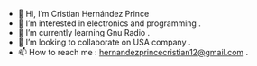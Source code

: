 - 👋 Hi, I’m Cristian Hernández Prince
- 👀 I’m interested in electronics and programming .
- 🌱 I’m currently learning Gnu Radio .
- 💞️ I’m looking to collaborate on USA company .
- 📫 How to reach me :  hernandezprincecristian12@gmail.com .

<!---
cristianHernandezp/cristianHernandezp is a ✨ special ✨ repository because its `README.md` (this file) appears on your GitHub profile.
You can click the Preview link to take a look at your changes.
--->
